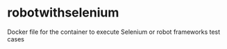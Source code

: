 # robotwithselenium
Docker file for the container to execute Selenium or robot frameworks test cases
